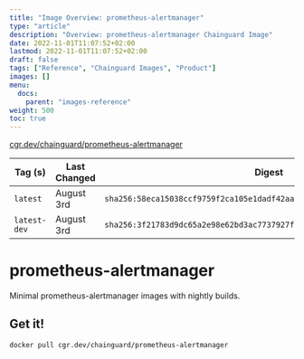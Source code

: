```yaml
---
title: "Image Overview: prometheus-alertmanager"
type: "article"
description: "Overview: prometheus-alertmanager Chainguard Image"
date: 2022-11-01T11:07:52+02:00
lastmod: 2022-11-01T11:07:52+02:00
draft: false
tags: ["Reference", "Chainguard Images", "Product"]
images: []
menu:
  docs:
    parent: "images-reference"
weight: 500
toc: true
---
```


[cgr.dev/chainguard/prometheus-alertmanager](https://github.com/chainguard-images/images/tree/main/images/prometheus-alertmanager)

| Tag (s)       | Last Changed | Digest                                                                    |
|---------------|--------------|---------------------------------------------------------------------------|
|  `latest`     | August 3rd   | `sha256:58eca15038ccf9759f2ca105e1dadf42aae6d2c9726fc9c442255af3684f75b3` |
|  `latest-dev` | August 3rd   | `sha256:3f21783d9dc65a2e98e62bd3ac7737927ff07fff905a8e7ff0fda8de76bbf9bc` |

# prometheus-alertmanager

Minimal prometheus-alertmanager images with nightly builds.

## Get it!

```shell
docker pull cgr.dev/chainguard/prometheus-alertmanager
```
